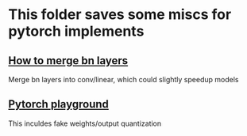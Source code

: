 # This folder saves some miscs for pytorch implements

## [How to merge bn layers](https://github.com/zym1119/Merge_BN)
Merge bn layers into conv/linear, which could slightly speedup models

## [Pytorch playground](https://github.com/aaron-xichen/pytorch-playground)
This inculdes fake weights/output quantization
